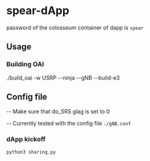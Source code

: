 # spear-dApp


password of the colosseum container of dapp is `spear`

## Usage

### Building OAI
./build_oai -w USRP --ninja --gNB --build-e3

## Config file
-- Make sure that do_SRS glag is set to 0

-- Currently tested with the config file `./gNB.conf`

### dApp kickoff

```python 
python3 sharing.py
```
